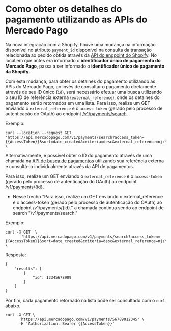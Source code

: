 # Como obter os detalhes do pagamento utilizando as APIs do Mercado Pago

Na nova integração com a Shopify, houve uma mudança na informação disponível no atributo `payment_id` disponível na consulta da transação relacionada ao pedido obtida através da [API do endpoint do Shopify](/admin/orders/{{order_id}}/transactions.json). No local em que antes era informado o **identificador único de pagamento do Mercado Pago**, passa a ser informado o **identificador único de pagamento da Shopify**. 

Com esta mudança, para obter os detalhes do pagamento utilizando as APIs do Mercado Pago, ao invés de consultar o pagamento diretamente através de seu ID único (`id`), será necessário efetuar uma busca utilizando o seu ID de referência externa (`external_reference`), onde os detalhes do pagamento serão retornados em uma lista. Para isso, realize um GET enviando o `external_reference` e o `access-token` (gerado pelo processo de autenticação do OAuth) ao endpoint [/v1/payments/search](/developers/pt/reference/payments/_payments_search/get). 

Exemplo: 

```curl
curl --location --request GET 'https://api.mercadopago.com/v1/payments/search?access_token={{AccessToken}}&sort=date_created&criteria=desc&external_reference=njzY7fKb5HH5TgYwXO6jsh2xp&status=approved' \
```

Alternativamente, é possível obter o ID do pagamento através de uma chamada na [API de busca de pagamentos](/developers/pt/reference/payments/_payments/post) utilizando sua referência externa e consultá-lo individualmente através da API de pagamentos. 

Para isso, realize um GET enviando o `external_reference` e o `access-token` (gerado pelo processo de autenticação do OAuth) ao endpoint [/v1/payments/{id}](/developers/pt/reference/payments/_payments/post). 

- Nesse trecho "Para isso, realize um GET enviando o external_reference e o access-token (gerado pelo processo de autenticação do OAuth) ao endpoint /v1/payments/{id}." a chamada continua sendo ao endpoint de search "/v1/payments/search."

Exemplo: 

```curl
curl -X GET  \ 
       'https://api.mercadopago.com/v1/payments/search?access_token={{AccessToken}}&sort=date_created&criteria=desc&external_reference=njzY7fKb5HH5TgYwXO6jsh2xp&status=approved&attributes=results.id' \
```

Resposta: 

```response
{
    "results": [
        {
            "id": 12345678909
        }
    ]
}
```

Por fim, cada pagamento retornado na lista pode ser consultado com o `curl` abaixo.

```curl
curl -X GET \
      'https://api.mercadopago.com/v1/payments/56789012345' \
      -H 'Authorization: Bearer {{AccessToken}}'
```